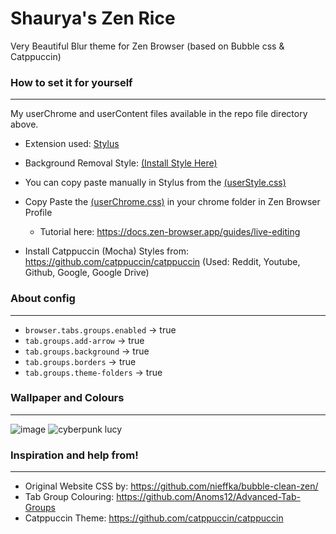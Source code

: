 # Shaurya's Zen Rice
Very Beautiful Blur theme for Zen Browser (based on Bubble css &amp; Catppuccin)

### How to set it for yourself
---
My userChrome and userContent files available in the repo file directory above.

- Extension used: [Stylus](https://addons.mozilla.org/en-US/firefox/addon/styl-us/)

- Background Removal Style: [(Install Style Here)](https://userstyles.world/style/20088/zen-browser-background-removal-theme)

- You can copy paste manually in Stylus from the [(userStyle.css)](https://github.com/ShauryaKesarwani/Zen-Beautiful-Blur-Theme/blob/main/userStyle.css)

- Copy Paste the [(userChrome.css)](https://github.com/ShauryaKesarwani/Zen-Beautiful-Blur-Theme/blob/main/userChrome.css) in your chrome folder in Zen Browser Profile

  - Tutorial here: https://docs.zen-browser.app/guides/live-editing

- Install Catppuccin (Mocha) Styles from: https://github.com/catppuccin/catppuccin (Used: Reddit, Youtube, Github, Google, Google Drive)

### About config
---
- `browser.tabs.groups.enabled` -> true
- `tab.groups.add-arrow` ->	true	
- `tab.groups.background`	-> true	
- `tab.groups.borders` ->	true
- `tab.groups.theme-folders` ->	true

### Wallpaper and Colours
---
![image](https://github.com/user-attachments/assets/37ba45aa-27ed-4250-9e00-d8fc069d5ade)
![cyberpunk lucy](https://github.com/user-attachments/assets/1e1e138b-7111-4182-b5fe-e51ee5ec946f)


### Inspiration and help from!
---
- Original Website CSS by: https://github.com/nieffka/bubble-clean-zen/
- Tab Group Colouring: https://github.com/Anoms12/Advanced-Tab-Groups
- Catppuccin Theme: https://github.com/catppuccin/catppuccin
